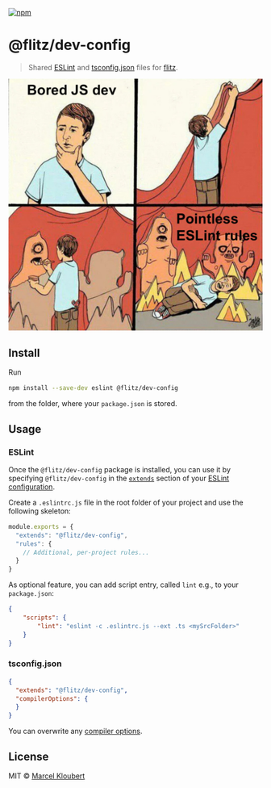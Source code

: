[![npm](https://img.shields.io/npm/v/@flitz/body.svg)](https://www.npmjs.com/package/@flitz/body)

# @flitz/dev-config

> Shared [ESLint](http://eslint.org/docs/developer-guide/shareable-configs.html) and [tsconfig.json](https://www.typescriptlang.org/docs/handbook/tsconfig-json.html) files for [flitz](https://github.com/flitz-js/flitz).

![meme](https://raw.githubusercontent.com/flitz-js/dev-config/master/assets/meme.jpg)

## Install

Run

```bash
npm install --save-dev eslint @flitz/dev-config
```

from the folder, where your `package.json` is stored.

## Usage

### ESLint

Once the `@flitz/dev-config` package is installed, you can use it by specifying `@flitz/dev-config` in the [`extends`](http://eslint.org/docs/user-guide/configuring#extending-configuration-files) section of your [ESLint configuration](http://eslint.org/docs/user-guide/configuring).

Create a `.eslintrc.js` file in the root folder of your project and use the following skeleton:

```js
module.exports = {
  "extends": "@flitz/dev-config",
  "rules": {
    // Additional, per-project rules...
  }
}
```

As optional feature, you can add script entry, called `lint` e.g., to your `package.json`:

```json
{
    "scripts": {
        "lint": "eslint -c .eslintrc.js --ext .ts <mySrcFolder>"
    }
}
```

### tsconfig.json

```json
{
  "extends": "@flitz/dev-config",
  "compilerOptions": {
  }
}
```

You can overwrite any [compiler options](https://www.typescriptlang.org/docs/handbook/tsconfig-json.html).

## License

MIT © [Marcel Kloubert](https://github.com/mkloubert)
